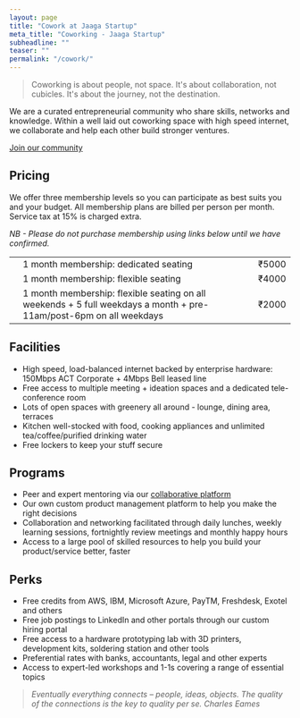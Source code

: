 ```yaml
---
layout: page
title: "Cowork at Jaaga Startup"
meta_title: "Coworking - Jaaga Startup"
subheadline: ""
teaser: ""
permalink: "/cowork/"
---
```


> Coworking is about people, not space. It's about collaboration, not cubicles. It's about the journey, not the destination.

We are a curated entrepreneurial community who share skills, networks and knowledge. Within a well laid out coworking space with high speed internet, we collaborate and help each other build stronger ventures.

<div class="small-12 text-center columns">
<!-- <a class="button large radius alert" href="https://podio.com/webforms/15849774/1063933">Join our community</a> -->
<a class="button large radius alert" href="/apply/">Join our community</a>
</div>

## Pricing

We offer three membership levels so you can participate as best suits you and your budget. All membership plans are billed per person per month. Service tax at 15% is charged extra.

_NB - Please do not purchase membership using links below until we have confirmed._

<table>
    <tr>
        <td><b><a href="https://www.instamojo.com/jaagastartup/gold-membership-4246b/" rel="im-checkout" data-behaviour="remote" data-style="no-style" data-text="Steady Jaagarnaut"></a>
<script src="https://d2xwmjc4uy2hr5.cloudfront.net/im-embed/im-embed.min.js"></script></b></td>
        <td>1 month membership: dedicated seating</td>
        <td>₹5000</td>
    </tr>   
    <tr>
        <td><b><a href="https://www.instamojo.com/jaagastartup/silver-membership-55774/" rel="im-checkout" data-behaviour="remote" data-style="no-style" data-text="Flexible Jaagarnaut"></a>
<script src="https://d2xwmjc4uy2hr5.cloudfront.net/im-embed/im-embed.min.js"></script></b></td>
        <td>1 month membership: flexible seating</td>
        <td>₹4000</td>
    </tr>
    <tr>
        <td><b><a href="https://www.instamojo.com/jaagastartup/friendly-jaagarnaut-83672/" rel="im-checkout" data-behaviour="remote" data-style="no-style" data-text="Friendly Jaagarnaut"></a>
<script src="https://d2xwmjc4uy2hr5.cloudfront.net/im-embed/im-embed.min.js"></script></b></td>
        <td>1 month membership: flexible seating on all weekends + 5 full weekdays a month + pre-11am/post-6pm on all weekdays</td>
        <td>₹2000</td>
    </tr>

</table>


## Facilities

- High speed, load-balanced internet backed by enterprise hardware: 150Mbps ACT Corporate + 4Mbps Bell leased line
- Free access to multiple meeting + ideation spaces and a dedicated tele-conference room
- Lots of open spaces with greenery all around - lounge, dining area, terraces
- Kitchen well-stocked with food, cooking appliances and unlimited tea/coffee/purified drinking water
- Free lockers to keep your stuff secure

## Programs

- Peer and expert mentoring via our [collaborative platform](http://community.jaagastartup.in)
- Our own custom product management platform to help you make the right decisions
- Collaboration and networking facilitated through daily lunches, weekly learning sessions, fortnightly review meetings and monthly happy hours
- Access to a large pool of skilled resources to help you build your product/service better, faster

## Perks

- Free credits from AWS, IBM, Microsoft Azure, PayTM, Freshdesk, Exotel and others
- Free job postings to LinkedIn and other portals through our custom hiring portal
- Free access to a hardware prototyping lab with 3D printers, development kits, soldering station and other tools
- Preferential rates with banks, accountants, legal and other experts
- Access to expert-led workshops and 1-1s covering a range of essential topics


>_Eventually everything connects – people, ideas, objects. The quality of the connections is the key to quality per se._
<cite>Charles Eames</cite>
